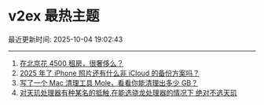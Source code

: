 # v2ex 最热主题

最近更新时间: 2025-10-04 19:02:43

--- 
1. [在北京花 4500 租房，很奢侈么？](https://www.v2ex.com/t/1163297) 
2. [2025 年了 iPhone 照片还有什么非 iCloud 的备份方案吗？](https://www.v2ex.com/t/1163301) 
3. [写了一个 Mac 清理工具 Mole，看看你能清理出多少 GB？](https://www.v2ex.com/t/1163304) 
4. [对天玑处理器有种某名的抵触,在能选骁龙处理器的情况下 绝对不选天玑](https://www.v2ex.com/t/1163309) 
